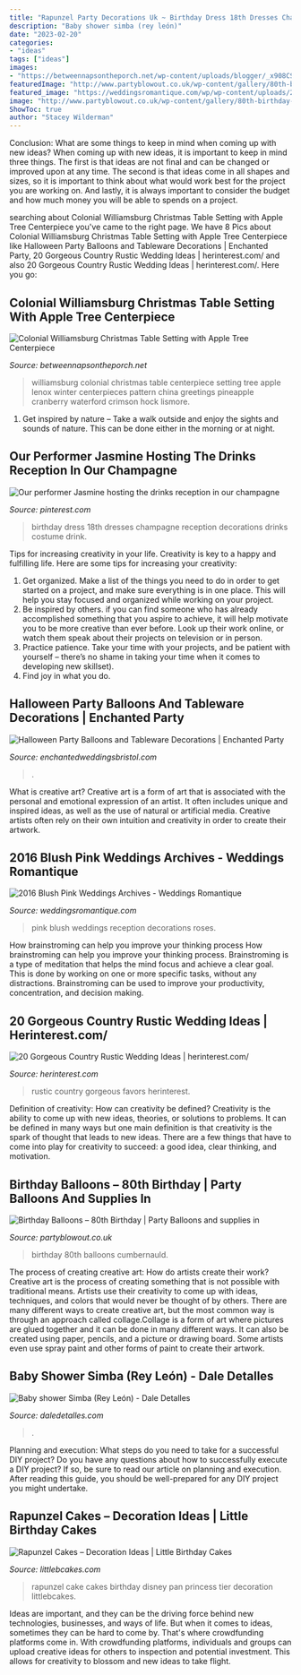 ```yaml
---
title: "Rapunzel Party Decorations Uk ~ Birthday Dress 18th Dresses Champagne Reception Decorations Drinks Costume Drink"
description: "Baby shower simba (rey león)"
date: "2023-02-20"
categories:
- "ideas"
tags: ["ideas"]
images:
- "https://betweennapsontheporch.net/wp-content/uploads/blogger/_x908CSKJhI4/SUc0oB4XtfI/AAAAAAAAD4w/YrHuk3ITWqg/s1600/C%2B2%2B014.JPG"
featuredImage: "http://www.partyblowout.co.uk/wp-content/gallery/80th-birthday-1/2016-06-11-17.52.57-1.jpg"
featured_image: "https://weddingsromantique.com/wp/wp-content/uploads/2015/01/2016-Blush-Pink-Wedding-Reception-Decorations.jpg"
image: "http://www.partyblowout.co.uk/wp-content/gallery/80th-birthday-1/2016-06-11-17.52.57-1.jpg"
ShowToc: true
author: "Stacey Wilderman"
---
```



Conclusion: What are some things to keep in mind when coming up with new ideas?
When coming up with new ideas, it is important to keep in mind three things. The first is that ideas are not final and can be changed or improved upon at any time. The second is that ideas come in all shapes and sizes, so it is important to think about what would work best for the project you are working on. And lastly, it is always important to consider the budget and how much money you will be able to spends on a project.

	

		
searching about Colonial Williamsburg Christmas Table Setting with Apple Tree Centerpiece you've came to the right page. We have 8 Pics about Colonial Williamsburg Christmas Table Setting with Apple Tree Centerpiece like Halloween Party Balloons and Tableware Decorations | Enchanted Party, 20 Gorgeous Country Rustic Wedding Ideas | herinterest.com/ and also 20 Gorgeous Country Rustic Wedding Ideas | herinterest.com/. Here you go:
		
    
## Colonial Williamsburg Christmas Table Setting With Apple Tree Centerpiece

<img loading=lazy src="https://betweennapsontheporch.net/wp-content/uploads/blogger/_x908CSKJhI4/SUc0oB4XtfI/AAAAAAAAD4w/YrHuk3ITWqg/s1600/C%2B2%2B014.JPG" onerror="this.onerror=null;this.src='https://tse2.mm.bing.net/th?id=OIP.HrdC8gEuOa4uR2Dd7SxhtQHaJ4&amp;pid=15.1';" alt="Colonial Williamsburg Christmas Table Setting with Apple Tree Centerpiece">

_Source: betweennapsontheporch.net_

>williamsburg colonial christmas table centerpiece setting tree apple lenox winter centerpieces pattern china greetings pineapple cranberry waterford crimson hock lismore. 

	

1. Get inspired by nature – Take a walk outside and enjoy the sights and sounds of nature. This can be done either in the morning or at night.

    
## Our Performer Jasmine Hosting The Drinks Reception In Our Champagne

<img loading=lazy src="https://i.pinimg.com/736x/fd/39/4b/fd394b3814682f47797f49f86d1ecf0b--champagne-dress-our-girl.jpg" onerror="this.onerror=null;this.src='https://tse2.mm.bing.net/th?id=OIP.Ljlr5TiR2C8Dv9k3enbBFgHaJ4&amp;pid=15.1';" alt="Our performer Jasmine hosting the drinks reception in our champagne">

_Source: pinterest.com_

>birthday dress 18th dresses champagne reception decorations drinks costume drink. 

	

Tips for increasing creativity in your life.
Creativity is key to a happy and fulfilling life. Here are some tips for increasing your creativity: 
1. Get organized. Make a list of the things you need to do in order to get started on a project, and make sure everything is in one place. This will help you stay focused and organized while working on your project. 
2. Be inspired by others. if you can find someone who has already accomplished something that you aspire to achieve, it will help motivate you to be more creative than ever before. Look up their work online, or watch them speak about their projects on television or in person. 
3. Practice patience. Take your time with your projects, and be patient with yourself – there’s no shame in taking your time when it comes to developing new skillset). 
4. Find joy in what you do.

    
## Halloween Party Balloons And Tableware Decorations | Enchanted Party

<img loading=lazy src="http://www.enchantedweddingsbristol.com/uploads/4/6/9/8/46980855/s542440728562510073_p1101_i5_w3024.jpeg?width=640" onerror="this.onerror=null;this.src='https://tse3.mm.bing.net/th?id=OIP.8m-HSRMDjXw5rAq2pBJLvAHaJ3&amp;pid=15.1';" alt="Halloween Party Balloons and Tableware Decorations | Enchanted Party">

_Source: enchantedweddingsbristol.com_

>. 

	

What is creative art?
Creative art is a form of art that is associated with the personal and emotional expression of an artist. It often includes unique and inspired ideas, as well as the use of natural or artificial media. Creative artists often rely on their own intuition and creativity in order to create their artwork.

    
## 2016 Blush Pink Weddings Archives - Weddings Romantique

<img loading=lazy src="https://weddingsromantique.com/wp/wp-content/uploads/2015/01/2016-Blush-Pink-Wedding-Reception-Decorations.jpg" onerror="this.onerror=null;this.src='https://tse3.mm.bing.net/th?id=OIP.3-DOhcCxMlNJO20EUaC76AHaJ1&amp;pid=15.1';" alt="2016 Blush Pink Weddings Archives - Weddings Romantique">

_Source: weddingsromantique.com_

>pink blush weddings reception decorations roses. 

	

How brainstroming can help you improve your thinking process
How brainstroming can help you improve your thinking process. Brainstroming is a type of meditation that helps the mind focus and achieve a clear goal. This is done by working on one or more specific tasks, without any distractions. Brainstroming can be used to improve your productivity, concentration, and decision making.

    
## 20 Gorgeous Country Rustic Wedding Ideas | Herinterest.com/

<img loading=lazy src="https://www.herinterest.com/wp-content/uploads/2015/01/7e25a67226d02a42fa272ee1d9017031.jpg" onerror="this.onerror=null;this.src='https://tse4.mm.bing.net/th?id=OIP.nzwyiEb7pvMw6h4nu8IfqgHaLH&amp;pid=15.1';" alt="20 Gorgeous Country Rustic Wedding Ideas | herinterest.com/">

_Source: herinterest.com_

>rustic country gorgeous favors herinterest. 

	

Definition of creativity: How can creativity be defined?
Creativity is the ability to come up with new ideas, theories, or solutions to problems. It can be defined in many ways but one main definition is that creativity is the spark of thought that leads to new ideas. There are a few things that have to come into play for creativity to succeed: a good idea, clear thinking, and motivation.

    
## Birthday Balloons – 80th Birthday | Party Balloons And Supplies In

<img loading=lazy src="http://www.partyblowout.co.uk/wp-content/gallery/80th-birthday-1/2016-06-11-17.52.57-1.jpg" onerror="this.onerror=null;this.src='https://tse3.mm.bing.net/th?id=OIP.2XH-E9yEJnJ4DpYh7koEaAAAAA&amp;pid=15.1';" alt="Birthday Balloons – 80th Birthday | Party Balloons and supplies in">

_Source: partyblowout.co.uk_

>birthday 80th balloons cumbernauld. 

	

The process of creating creative art: How do artists create their work?
Creative art is the process of creating something that is not possible with traditional means. Artists use their creativity to come up with ideas, techniques, and colors that would never be thought of by others. There are many different ways to create creative art, but the most common way is through an approach called collage.Collage is a form of art where pictures are glued together and it can be done in many different ways. It can also be created using paper, pencils, and a picture or drawing board. Some artists even use spray paint and other forms of paint to create their artwork.

    
## Baby Shower Simba (Rey León) - Dale Detalles

<img loading=lazy src="https://i0.wp.com/www.daledetalles.com/wp-content/uploads/2016/07/baby-shower-simba4.jpg" onerror="this.onerror=null;this.src='https://tse2.mm.bing.net/th?id=OIP.HZ-8LaHvDd-k4_XEyda1hwHaLH&amp;pid=15.1';" alt="Baby shower Simba (Rey León) - Dale Detalles">

_Source: daledetalles.com_

>. 

	

Planning and execution: What steps do you need to take for a successful DIY project?
Do you have any questions about how to successfully execute a DIY project? If so, be sure to read our article on planning and execution. After reading this guide, you should be well-prepared for any DIY project you might undertake.

    
## Rapunzel Cakes – Decoration Ideas | Little Birthday Cakes

<img loading=lazy src="http://www.littlebcakes.com/wp-content/uploads/2013/08/Rapunzel-Cake-Pan.jpg" onerror="this.onerror=null;this.src='https://tse4.mm.bing.net/th?id=OIP.tqgWB2Q-8wN5bo5QcUhSjQHaKI&amp;pid=15.1';" alt="Rapunzel Cakes – Decoration Ideas | Little Birthday Cakes">

_Source: littlebcakes.com_

>rapunzel cake cakes birthday disney pan princess tier decoration littlebcakes. 

	

Ideas are important, and they can be the driving force behind new technologies, businesses, and ways of life. But when it comes to ideas, sometimes they can be hard to come by. That's where crowdfunding platforms come in. With crowdfunding platforms, individuals and groups can upload creative ideas for others to inspection and potential investment. This allows for creativity to blossom and new ideas to take flight.

